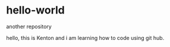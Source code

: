 # hello-world
another repository

hello, this is Kenton and i am learning how to code using git hub.
